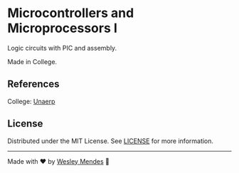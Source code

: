 # Microcontrollers and Microprocessors I

Logic circuits with PIC and assembly.

Made in College.


## References

College: [Unaerp](http://www.unaerp.br/)


## License

Distributed under the MIT License. See [LICENSE](LICENSE.md) for more information.

---

Made with ♥ by [Wesley Mendes](https://wesleymendes.com.br/) :wave:

